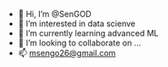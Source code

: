- 👋 Hi, I’m @SenGOD
- 👀 I’m interested in data scienve
- 🌱 I’m currently learning advanced ML
- 💞️ I’m looking to collaborate on ...
- 📫 msengo26@gmail.com 

<!---
SenGOD/SenGOD is a ✨ special ✨ repository because its `README.md` (this file) appears on your GitHub profile.
You can click the Preview link to take a look at your changes.
--->
